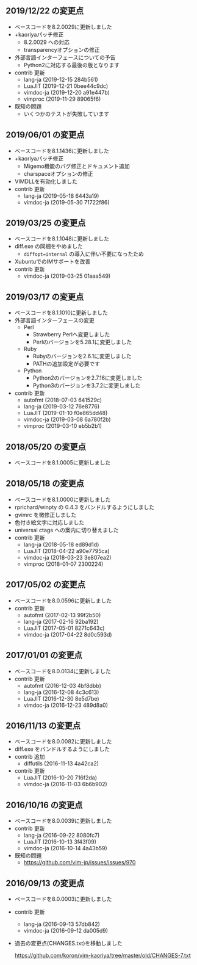 ## 2019/12/22 の変更点

*   ベースコードを8.2.0029に更新しました
*   +kaoriyaパッチ修正
    *   8.2.0029 への対応
    *   transparencyオプションの修正
*   外部言語インターフェースについての予告
    *   Python2に対応する最後の版となります
*   contrib 更新
    *   lang-ja (2019-12-15 284b561)
    *   LuaJIT (2019-12-21 0bee44c9dc)
    *   vimdoc-ja (2019-12-20 a91e447b)
    *   vimproc (2019-11-29 89065f6)
*   既知の問題
    *   いくつかのテストが失敗しています

## 2019/06/01 の変更点

*   ベースコードを8.1.1436に更新しました
*   +kaoriyaパッチ修正
    *   Migemo機能のバグ修正とドキュメント追加
    *   charspaceオプションの修正
*   VIMDLLを有効化しました
*   contrib 更新
    *   lang-ja (2019-05-18 6443a19)
    *   vimdoc-ja (2019-05-30 71722f86)

## 2019/03/25 の変更点

*   ベースコードを8.1.1048に更新しました
*   diff.exe の同梱をやめました
    *   `diffopt=internal` の導入に伴い不要になったため
*   XubuntuでのIMサポートを改善
*   contrib 更新
    *   vimdoc-ja (2019-03-25 01aaa549)

## 2019/03/17 の変更点

*   ベースコードを8.1.1010に更新しました
*   外部言語インターフェースの変更
    *   Perl
        *   Strawberry Perlへ変更しました
        *   Perlのバージョンを5.28.1に変更しました
    *   Ruby
        *   Rubyのバージョンを2.6.1に変更しました
        *   PATHの追加設定が必要です
    *   Python
        *   Python2のバージョンを2.7.16に変更しました
        *   Python3のバージョンを3.7.2に変更しました
*   contrib 更新
    *   autofmt (2018-07-03 641529c)
    *   lang-ja (2019-03-12 76e8776)
    *   LuaJIT (2019-01-10 f0e865dd48)
    *   vimdoc-ja (2019-03-08 6a780f2b)
    *   vimproc (2019-03-10 eb5b2b1)

## 2018/05/20 の変更点

*   ベースコードを8.1.0005に更新しました

## 2018/05/18 の変更点

*   ベースコードを8.1.0000に更新しました
*   rprichard/winpty の 0.4.3 をバンドルするようにしました
*   gvimrc を微修正しました
*   色付き絵文字に対応しました
*   universal ctags への案内に切り替えました
*   contrib 更新
    *   lang-ja (2018-05-18 ed89d1d)
    *   LuaJIT (2018-04-22 a90e7795ca)
    *   vimdoc-ja (2018-03-23 3e807ea2)
    *   vimproc (2018-01-07 2300224)

## 2017/05/02 の変更点

*   ベースコードを8.0.0596に更新しました
*   contrib 更新
    *   autofmt (2017-02-13 99f2b50)
    *   lang-ja (2017-02-16 92ba192)
    *   LuaJIT (2017-05-01 8271c643c)
    *   vimdoc-ja (2017-04-22 8d0c593d)

## 2017/01/01 の変更点

*   ベースコードを8.0.0134に更新しました
*   contrib 更新
    *   autofmt (2016-12-03 4bf8dbb)
    *   lang-ja (2016-12-08 4c3c613)
    *   LuaJIT (2016-12-30 8e5d7be)
    *   vimdoc-ja (2016-12-23 489d8a0)

## 2016/11/13 の変更点

*   ベースコードを8.0.0082に更新しました
*   diff.exe をバンドルするようにしました
*   contrib 追加
    *   diffutils (2016-11-13 4a42ca2)
*   contrib 更新
    *   LuaJIT (2016-10-20 716f2da)
    *   vimdoc-ja (2016-11-03 6b6b902)

## 2016/10/16 の変更点

*   ベースコードを8.0.0039に更新しました
*   contrib 更新
    *   lang-ja (2016-09-22 8080fc7)
    *   LuaJIT (2016-10-13 3f43f09)
    *   vimdoc-ja (2016-10-14 4a43b59)
*   既知の問題
    *   https://github.com/vim-jp/issues/issues/970

## 2016/09/13 の変更点

*   ベースコードを8.0.0003に更新しました
*   contrib 更新
    *   lang-ja (2016-09-13 57db842)
    *   vimdoc-ja (2016-09-12 da005d9)
*   過去の変更点(CHANGES.txt)を移動しました

    <https://github.com/koron/vim-kaoriya/tree/master/old/CHANGES-7.txt>

